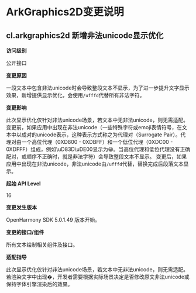# ArkGraphics2D变更说明

## cl.arkgraphics2d 新增非法unicode显示优化

**访问级别**

公开接口

**变更原因**

一段文本中包含非法unicode时会导致整段文本不显示，为了进一步提升文字显示效果，新增提供显示优化，会使用`/ufffd`代替所有非法字符。

**变更影响**

此次显示优化仅针对非法unicode场景，若文本中无非法unicode，则无需适配。
变更前，如果应用中出现在非法unicode（一些特殊字符或emoji表情符号，在文本中以成对的unicode表示，这种表示方式称之为代理对（Surrogate Pair）。代理对由一个高位代理（0XD800 - 0XDBFF）和一个低位代理（0XDC00 - 0XDFFF）组成，例如\uD83D\uDE00显示为😀。当高位代理和低位代理没有正确配对，或顺序不正确时，就是非法字符）会导致整段文本不显示。
变更后，如果应用中出现在非法unicode，非法unicode由`/ufffd`代替，替换完成后段落文本显示。

**起始 API Level**

16

**变更发生版本**

OpenHarmony SDK 5.0.1.49 版本开始。

**变更的接口/组件**

所有文本绘制相关组件及接口。

**适配指导**

此次显示优化仅针对非法unicode场景，若文本中无非法unicode，则无需适配。
若渲染文字中出现�，开发者需要根据实际场景决定是否修改原文非法unicode或保持字体引擎渲染后的效果。